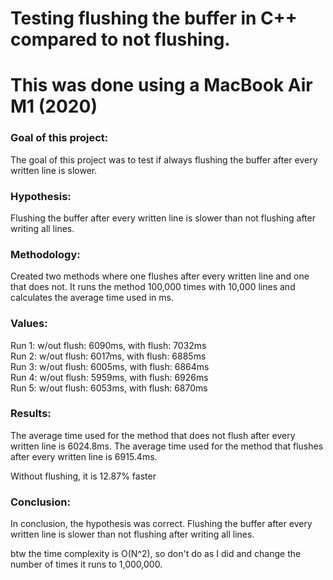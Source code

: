 # Testing flushing the buffer in C++ compared to not flushing.
# This was done using a MacBook Air M1 (2020)

### Goal of this project:
The goal of this project was to test if always flushing the buffer after every written line is slower.

### Hypothesis: 
Flushing the buffer after every written line is slower than not flushing after writing all lines.

### Methodology:
Created two methods where one flushes after every written line and one that does not.
It runs the method 100,000 times with 10,000 lines and calculates the average time used in ms.

### Values:
Run 1: w/out flush: 6090ms, with flush: 7032ms  
Run 2: w/out flush: 6017ms, with flush: 6885ms  
Run 3: w/out flush: 6005ms, with flush: 6864ms  
Run 4: w/out flush: 5959ms, with flush: 6926ms  
Run 5: w/out flush: 6053ms, with flush: 6870ms

### Results:
The average time used for the method that does not flush after every written line is 6024.8ms.
The average time used for the method that flushes after every written line is 6915.4ms.

Without flushing, it is 12.87% faster

### Conclusion:

In conclusion, the hypothesis was correct. Flushing the buffer after every written line is slower than not flushing after writing all lines.

btw the time complexity is O(N^2), so don't do as I did and change the number of times it runs to 1,000,000.
